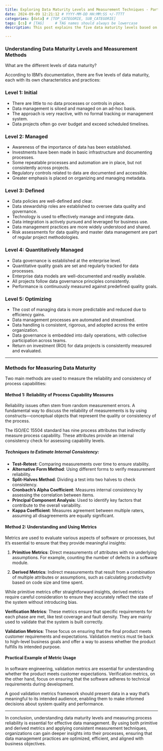 ```yaml
---
title: Exploring Data Maturity Levels and Measurement Techniques - Part I 
date: 2024-09-09 12:21:12 # YYYY-MM-DD HH:MM:SS +/-TTTT
categories: [data] # [TOP_CATEGORIE, SUB_CATEGORIE]
tags: [cs] # [TAG]     # TAG names should always be lowercase
description: This post explains the five data maturity levels based on IBM's framework and discusses methods to measure data process reliability using various metrics to ensure effective and consistent data management practices.

---
```



### Understanding Data Maturity Levels and Measurement Methods

What are the different levels of data maturity?

According to IBM’s documentation, there are five levels of data maturity, each with its own characteristics and practices:

### **Level 1: Initial**
- There are little to no data processes or controls in place.
- Data management is siloed and managed on an ad-hoc basis.
- The approach is very reactive, with no formal tracking or management system.
- Data projects often go over budget and exceed scheduled timelines.

### **Level 2: Managed**
- Awareness of the importance of data has been established.
- Investments have been made in basic infrastructure and documenting processes.
- Some repeatable processes and automation are in place, but not consistently across projects.
- Regulatory controls related to data are documented and accessible.
- Greater emphasis is placed on organizing and managing metadata.

### **Level 3: Defined**
- Data policies are well-defined and clear.
- Data stewardship roles are established to oversee data quality and governance.
- Technology is used to effectively manage and integrate data.
- Data integration is actively pursued and leveraged for business use.
- Data management practices are more widely understood and shared.
- Risk assessments for data quality and master data management are part of regular project methodologies.

### **Level 4: Quantitatively Managed**
- Data governance is established at the enterprise level.
- Quantitative quality goals are set and regularly tracked for data processes.
- Enterprise data models are well-documented and readily available.
- All projects follow data governance principles consistently.
- Performance is continuously measured against predefined quality goals.

### **Level 5: Optimizing**
- The cost of managing data is more predictable and reduced due to efficiency gains.
- Data management processes are automated and streamlined.
- Data handling is consistent, rigorous, and adopted across the entire organization.
- Data governance is embedded into daily operations, with collective participation across teams.
- Return on investment (ROI) for data projects is consistently measured and evaluated.

---

### Methods for Measuring Data Maturity

Two main methods are used to measure the reliability and consistency of process capabilities:

#### **Method 1: Reliability of Process Capability Measures**
Reliability issues often stem from random measurement errors. A fundamental way to discuss the reliability of measurements is by using constructs—conceptual objects that represent the quality or consistency of the process.

The ISO/IEC 15504 standard has nine process attributes that indirectly measure process capability. These attributes provide an internal consistency check for assessing capability levels.

##### Techniques to Estimate Internal Consistency:
- **Test-Retest**: Comparing measurements over time to ensure stability.
- **Alternative Form Method**: Using different forms to verify measurement reliability.
- **Split-Halves Method**: Dividing a test into two halves to check consistency.
- **Cronbach’s Alpha Coefficient**: Measures internal consistency by assessing the correlation between items.
- **Principal Component Analysis**: Used to identify key factors that contribute to the overall variability.
- **Kappa Coefficient**: Measures agreement between multiple raters, assuming all disagreements are equally significant.

#### **Method 2: Understanding and Using Metrics**
Metrics are used to evaluate various aspects of software or processes, but it’s essential to ensure that they provide meaningful insights:

1. **Primitive Metrics**: Direct measurements of attributes with no underlying assumptions. For example, counting the number of defects in a software module.

2. **Derived Metrics**: Indirect measurements that result from a combination of multiple attributes or assumptions, such as calculating productivity based on code size and time spent.

While primitive metrics offer straightforward insights, derived metrics require careful consideration to ensure they accurately reflect the state of the system without introducing bias.

**Verification Metrics**: These metrics ensure that specific requirements for each phase are met, like test coverage and fault density. They are mainly used to validate that the system is built correctly.

**Validation Metrics**: These focus on ensuring that the final product meets customer requirements and expectations. Validation metrics must tie back to high-level business goals and offer a way to assess whether the product fulfills its intended purpose.

#### Practical Example of Metric Usage
In software engineering, validation metrics are essential for understanding whether the product meets customer expectations. Verification metrics, on the other hand, focus on ensuring that the software adheres to technical requirements during development.

A good validation metrics framework should present data in a way that’s meaningful to its intended audience, enabling them to make informed decisions about system quality and performance.

---

In conclusion, understanding data maturity levels and measuring process reliability is essential for effective data management. By using both primitive and derived metrics and applying consistent measurement techniques, organizations can gain deeper insights into their processes, ensuring that data management practices are optimized, efficient, and aligned with business objectives.

